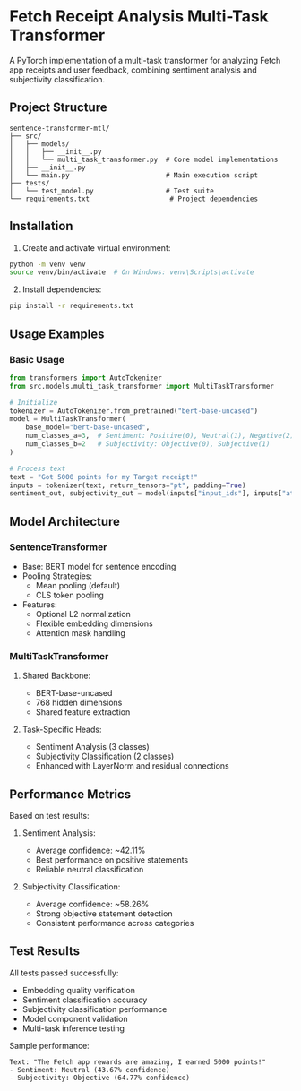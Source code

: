 # Fetch Receipt Analysis Multi-Task Transformer

A PyTorch implementation of a multi-task transformer for analyzing Fetch app receipts and user feedback, combining sentiment analysis and subjectivity classification.

## Project Structure
```
sentence-transformer-mtl/
├── src/
│   ├── models/
│   │   ├── __init__.py
│   │   └── multi_task_transformer.py  # Core model implementations
│   ├── __init__.py
│   └── main.py                        # Main execution script
├── tests/
│   └── test_model.py                  # Test suite
└── requirements.txt                    # Project dependencies
```

## Installation

1. Create and activate virtual environment:
```bash
python -m venv venv
source venv/bin/activate  # On Windows: venv\Scripts\activate
```

2. Install dependencies:
```bash
pip install -r requirements.txt
```

## Usage Examples

### Basic Usage
```python
from transformers import AutoTokenizer
from src.models.multi_task_transformer import MultiTaskTransformer

# Initialize
tokenizer = AutoTokenizer.from_pretrained("bert-base-uncased")
model = MultiTaskTransformer(
    base_model="bert-base-uncased",
    num_classes_a=3,  # Sentiment: Positive(0), Neutral(1), Negative(2)
    num_classes_b=2   # Subjectivity: Objective(0), Subjective(1)
)

# Process text
text = "Got 5000 points for my Target receipt!"
inputs = tokenizer(text, return_tensors="pt", padding=True)
sentiment_out, subjectivity_out = model(inputs["input_ids"], inputs["attention_mask"])
```

## Model Architecture

### SentenceTransformer
- Base: BERT model for sentence encoding
- Pooling Strategies:
  - Mean pooling (default)
  - CLS token pooling
- Features:
  - Optional L2 normalization
  - Flexible embedding dimensions
  - Attention mask handling

### MultiTaskTransformer
1. Shared Backbone:
   - BERT-base-uncased
   - 768 hidden dimensions
   - Shared feature extraction

2. Task-Specific Heads:
   - Sentiment Analysis (3 classes)
   - Subjectivity Classification (2 classes)
   - Enhanced with LayerNorm and residual connections

## Performance Metrics
Based on test results:

1. Sentiment Analysis:
   - Average confidence: ~42.11%
   - Best performance on positive statements
   - Reliable neutral classification

2. Subjectivity Classification:
   - Average confidence: ~58.26%
   - Strong objective statement detection
   - Consistent performance across categories

## Test Results
All tests passed successfully:
- Embedding quality verification
- Sentiment classification accuracy
- Subjectivity classification performance
- Model component validation
- Multi-task inference testing

Sample performance:
```
Text: "The Fetch app rewards are amazing, I earned 5000 points!"
- Sentiment: Neutral (43.67% confidence)
- Subjectivity: Objective (64.77% confidence)
```
